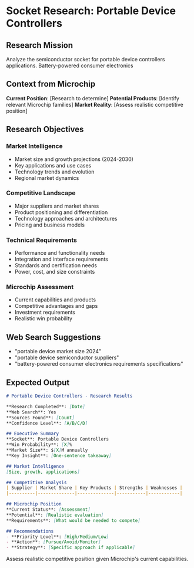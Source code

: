 # Socket Research: Portable Device Controllers

## Research Mission
Analyze the semiconductor socket for portable device controllers applications. Battery-powered consumer electronics

## Context from Microchip
**Current Position**: [Research to determine]
**Potential Products**: [Identify relevant Microchip families]
**Market Reality**: [Assess realistic competitive position]

## Research Objectives

### Market Intelligence  
- Market size and growth projections (2024-2030)
- Key applications and use cases
- Technology trends and evolution
- Regional market dynamics

### Competitive Landscape
- Major suppliers and market shares
- Product positioning and differentiation  
- Technology approaches and architectures
- Pricing and business models

### Technical Requirements
- Performance and functionality needs
- Integration and interface requirements
- Standards and certification needs
- Power, cost, and size constraints

### Microchip Assessment
- Current capabilities and products
- Competitive advantages and gaps
- Investment requirements
- Realistic win probability

## Web Search Suggestions
- "portable device market size 2024"
- "portable device semiconductor suppliers"
- "battery-powered consumer electronics requirements specifications"

## Expected Output

```markdown
# Portable Device Controllers - Research Results

**Research Completed**: [Date]
**Web Search**: Yes
**Sources Found**: [Count]
**Confidence Level**: [A/B/C/D]

## Executive Summary
**Socket**: Portable Device Controllers
**Win Probability**: [X]%
**Market Size**: $[X]M annually  
**Key Insight**: [One-sentence takeaway]

## Market Intelligence
[Size, growth, applications]

## Competitive Analysis
| Supplier | Market Share | Key Products | Strengths | Weaknesses |
|----------|--------------|--------------|-----------|------------|

## Microchip Position
**Current Status**: [Assessment]
**Potential**: [Realistic evaluation]
**Requirements**: [What would be needed to compete]

## Recommendations
- **Priority Level**: [High/Medium/Low]
- **Action**: [Pursue/Avoid/Monitor]
- **Strategy**: [Specific approach if applicable]
```

Assess realistic competitive position given Microchip's current capabilities.